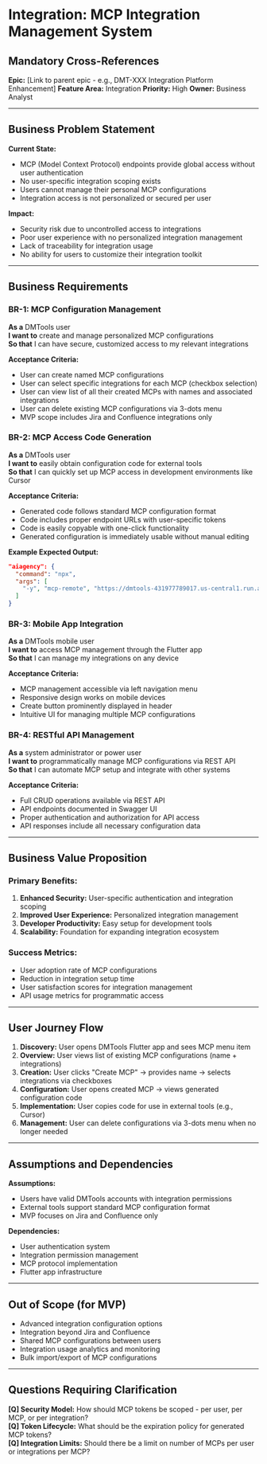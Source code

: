 # Integration: MCP Integration Management System

## Mandatory Cross-References
**Epic:** [Link to parent epic - e.g., DMT-XXX Integration Platform Enhancement]
**Feature Area:** Integration
**Priority:** High
**Owner:** Business Analyst

---

## Business Problem Statement

**Current State:**
- MCP (Model Context Protocol) endpoints provide global access without user authentication
- No user-specific integration scoping exists
- Users cannot manage their personal MCP configurations
- Integration access is not personalized or secured per user

**Impact:**
- Security risk due to uncontrolled access to integrations
- Poor user experience with no personalized integration management
- Lack of traceability for integration usage
- No ability for users to customize their integration toolkit

---

## Business Requirements

### BR-1: MCP Configuration Management
**As a** DMTools user  
**I want to** create and manage personalized MCP configurations  
**So that** I can have secure, customized access to my relevant integrations  

**Acceptance Criteria:**
- User can create named MCP configurations
- User can select specific integrations for each MCP (checkbox selection)
- User can view list of all their created MCPs with names and associated integrations
- User can delete existing MCP configurations via 3-dots menu
- MVP scope includes Jira and Confluence integrations only

### BR-2: MCP Access Code Generation
**As a** DMTools user  
**I want to** easily obtain configuration code for external tools  
**So that** I can quickly set up MCP access in development environments like Cursor  

**Acceptance Criteria:**
- Generated code follows standard MCP configuration format
- Code includes proper endpoint URLs with user-specific tokens
- Code is easily copyable with one-click functionality
- Generated configuration is immediately usable without manual editing

**Example Expected Output:**
```json
"aiagency": {
  "command": "npx",
  "args": [
    "-y", "mcp-remote", "https://dmtools-431977789017.us-central1.run.app/mcp/id/[user-specific-token]"
  ]
}
```

### BR-3: Mobile App Integration
**As a** DMTools mobile user  
**I want to** access MCP management through the Flutter app  
**So that** I can manage my integrations on any device  

**Acceptance Criteria:**
- MCP management accessible via left navigation menu
- Responsive design works on mobile devices
- Create button prominently displayed in header
- Intuitive UI for managing multiple MCP configurations

### BR-4: RESTful API Management
**As a** system administrator or power user  
**I want to** programmatically manage MCP configurations via REST API  
**So that** I can automate MCP setup and integrate with other systems  

**Acceptance Criteria:**
- Full CRUD operations available via REST API
- API endpoints documented in Swagger UI
- Proper authentication and authorization for API access
- API responses include all necessary configuration data

---

## Business Value Proposition

### Primary Benefits:
1. **Enhanced Security:** User-specific authentication and integration scoping
2. **Improved User Experience:** Personalized integration management
3. **Developer Productivity:** Easy setup for development tools
4. **Scalability:** Foundation for expanding integration ecosystem

### Success Metrics:
- User adoption rate of MCP configurations
- Reduction in integration setup time
- User satisfaction scores for integration management
- API usage metrics for programmatic access

---

## User Journey Flow

1. **Discovery:** User opens DMTools Flutter app and sees MCP menu item
2. **Overview:** User views list of existing MCP configurations (name + integrations)
3. **Creation:** User clicks "Create MCP" → provides name → selects integrations via checkboxes
4. **Configuration:** User opens created MCP → views generated configuration code
5. **Implementation:** User copies code for use in external tools (e.g., Cursor)
6. **Management:** User can delete configurations via 3-dots menu when no longer needed

---

## Assumptions and Dependencies

**Assumptions:**
- Users have valid DMTools accounts with integration permissions
- External tools support standard MCP configuration format
- MVP focuses on Jira and Confluence only

**Dependencies:**
- User authentication system
- Integration permission management
- MCP protocol implementation
- Flutter app infrastructure

---

## Out of Scope (for MVP)

- Advanced integration configuration options
- Integration beyond Jira and Confluence
- Shared MCP configurations between users
- Integration usage analytics and monitoring
- Bulk import/export of MCP configurations

---

## Questions Requiring Clarification

**[Q] Security Model:** How should MCP tokens be scoped - per user, per MCP, or per integration?  
**[Q] Token Lifecycle:** What should be the expiration policy for generated MCP tokens?  
**[Q] Integration Limits:** Should there be a limit on number of MCPs per user or integrations per MCP? 